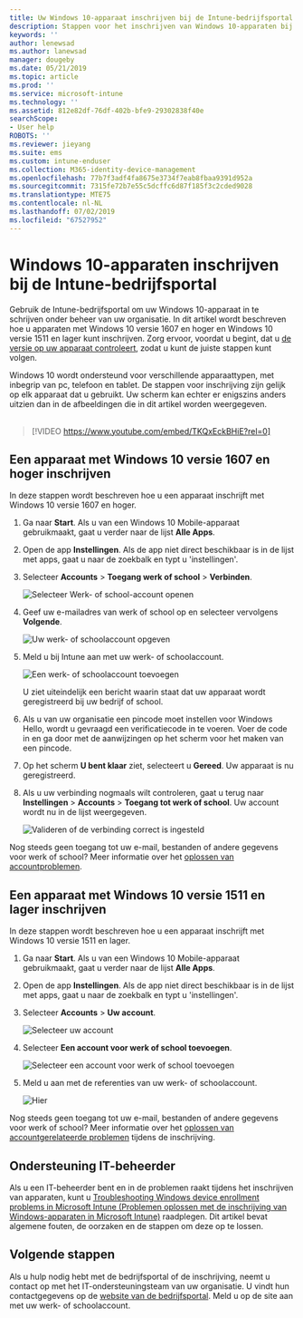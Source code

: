 ```yaml
---
title: Uw Windows 10-apparaat inschrijven bij de Intune-bedrijfsportal | Microsoft Docs
description: Stappen voor het inschrijven van Windows 10-apparaten bij de Intune-bedrijfsportal
keywords: ''
author: lenewsad
ms.author: lanewsad
manager: dougeby
ms.date: 05/21/2019
ms.topic: article
ms.prod: ''
ms.service: microsoft-intune
ms.technology: ''
ms.assetid: 812e82df-76df-402b-bfe9-29302838f40e
searchScope:
- User help
ROBOTS: ''
ms.reviewer: jieyang
ms.suite: ems
ms.custom: intune-enduser
ms.collection: M365-identity-device-management
ms.openlocfilehash: 77b7f3adf4fa8675e3734f7eab8fbaa9391d952a
ms.sourcegitcommit: 7315fe72b7e55c5dcffc6d87f185f3c2cded9028
ms.translationtype: MTE75
ms.contentlocale: nl-NL
ms.lasthandoff: 07/02/2019
ms.locfileid: "67527952"
---
```

# <a name="enroll-windows-10-devices-with-intune-company-portal"></a>Windows 10-apparaten inschrijven bij de Intune-bedrijfsportal

Gebruik de Intune-bedrijfsportal om uw Windows 10-apparaat in te schrijven onder beheer van uw organisatie. In dit artikel wordt beschreven hoe u apparaten met Windows 10 versie 1607 en hoger en Windows 10 versie 1511 en lager kunt inschrijven. Zorg ervoor, voordat u begint, dat u [ de versie op uw apparaat controleert](windows-enrollment-company-portal.md#find-windows-10-version-number), zodat u kunt de juiste stappen kunt volgen.  

Windows 10 wordt ondersteund voor verschillende apparaattypen, met inbegrip van pc, telefoon en tablet. De stappen voor inschrijving zijn gelijk op elk apparaat dat u gebruikt. Uw scherm kan echter er enigszins anders uitzien dan in de afbeeldingen die in dit artikel worden weergegeven.  
</br>
> [!VIDEO https://www.youtube.com/embed/TKQxEckBHiE?rel=0]

## <a name="enroll-windows-10-version-1607-and-later-device"></a>Een apparaat met Windows 10 versie 1607 en hoger inschrijven 
In deze stappen wordt beschreven hoe u een apparaat inschrijft met Windows 10 versie 1607 en hoger.  

1. Ga naar **Start**. Als u van een Windows 10 Mobile-apparaat gebruikmaakt, gaat u verder naar de lijst **Alle Apps**.

2. Open de app **Instellingen**. Als de app niet direct beschikbaar is in de lijst met apps, gaat u naar de zoekbalk en typt u 'instellingen'.

3. Selecteer **Accounts** > **Toegang werk of school** > **Verbinden**.  


    ![Selecteer Werk- of school-account openen](./media/w10-enroll-rs1-connect-to-work-or-school.png)  

4. Geef uw e-mailadres van werk of school op en selecteer vervolgens **Volgende**.  


   ![Uw werk- of schoolaccount opgeven](./media/w10-enroll-rs1-set-up-work-or-school-account.png)  

5. Meld u bij Intune aan met uw werk- of schoolaccount.  


    ![Een werk- of schoolaccount toevoegen](./media/w10-enroll-rs1-enter-your-credentials.png)  

    U ziet uiteindelijk een bericht waarin staat dat uw apparaat wordt geregistreerd bij uw bedrijf of school.

6. Als u van uw organisatie een pincode moet instellen voor Windows Hello, wordt u gevraagd een verificatiecode in te voeren. Voer de code in en ga door met de aanwijzingen op het scherm voor het maken van een pincode.  

7. Op het scherm **U bent klaar** ziet, selecteert u **Gereed**. Uw apparaat is nu geregistreerd.  

8. Als u uw verbinding nogmaals wilt controleren, gaat u terug naar **Instellingen** > **Accounts** > **Toegang tot werk of school**.  Uw account wordt nu in de lijst weergegeven.  


    ![Valideren of de verbinding correct is ingesteld](./media/w10-enroll-rs1-validate-successful-enrollment.png)  

Nog steeds geen toegang tot uw e-mail, bestanden of andere gegevens voor werk of school? Meer informatie over het [oplossen van accountproblemen](troubleshoot-your-windows-10-device-windows.md#troubleshooting-steps-to-follow-if-you-see-access-work-or-school).  

## <a name="enroll-windows-10-version-1511-and-earlier-device"></a>Een apparaat met Windows 10 versie 1511 en lager inschrijven  
In deze stappen wordt beschreven hoe u een apparaat inschrijft met Windows 10 versie 1511 en lager.  

1. Ga naar **Start**. Als u van een Windows 10 Mobile-apparaat gebruikmaakt, gaat u verder naar de lijst **Alle Apps**.

2. Open de app **Instellingen**. Als de app niet direct beschikbaar is in de lijst met apps, gaat u naar de zoekbalk en typt u 'instellingen'.

3. Selecteer **Accounts** > **Uw account**.  


    ![Selecteer uw account](./media/W10-enroll-2-accounts-your-account.png)  

5. Selecteer **Een account voor werk of school toevoegen**.  


    ![Selecteer een account voor werk of school toevoegen](./media/w10-enroll-3-add-work-school-acct.png)  

6. Meld u aan met de referenties van uw werk- of schoolaccount.  


    ![Hier](./media/W10-enroll-4-sign-in.png)  

Nog steeds geen toegang tot uw e-mail, bestanden of andere gegevens voor werk of school? Meer informatie over het [oplossen van accountgerelateerde problemen](troubleshoot-your-windows-10-device-windows.md#troubleshooting-steps-to-follow-if-you-see-your-account) tijdens de inschrijving.  

## <a name="it-administrator-support"></a>Ondersteuning IT-beheerder   

Als u een IT-beheerder bent en in de problemen raakt tijdens het inschrijven van apparaten, kunt u [Troubleshooting Windows device enrollment problems in Microsoft Intune (Problemen oplossen met de inschrijving van Windows-apparaten in Microsoft Intune)](https://support.microsoft.com/help/4469913) raadplegen. Dit artikel bevat algemene fouten, de oorzaken en de stappen om deze op te lossen. 

## <a name="next-steps"></a>Volgende stappen  
Als u hulp nodig hebt met de bedrijfsportal of de inschrijving, neemt u contact op met het IT-ondersteuningsteam van uw organisatie. U vindt hun contactgegevens op de [website van de bedrijfsportal](https://go.microsoft.com/fwlink/?linkid=2010980). Meld u op de site aan met uw werk- of schoolaccount.  

 

